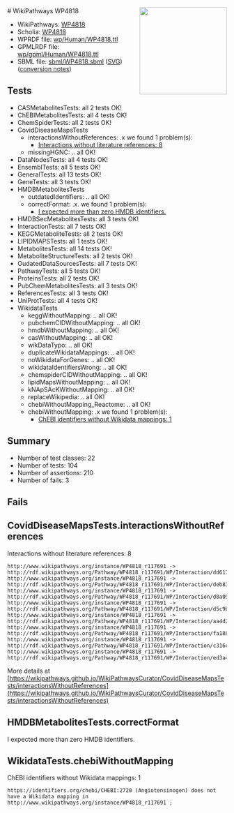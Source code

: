 <img style="float: right; width: 200px" src="../logo.png" />
# WikiPathways WP4818

* WikiPathways: [WP4818](https://identifiers.org/wikipathways:WP4818)
* Scholia: [WP4818](https://scholia.toolforge.org/wikipathways/WP4818)
* WPRDF file: [wp/Human/WP4818.ttl](../wp/Human/WP4818.ttl)
* GPMLRDF file: [wp/gpml/Human/WP4818.ttl](../wp/gpml/Human/WP4818.ttl)
* SBML file: [sbml/WP4818.sbml](../sbml/WP4818.sbml) ([SVG](../sbml/WP4818.svg)) ([conversion notes](../sbml/WP4818.txt))

## Tests
* CASMetabolitesTests: all 2 tests OK!
* ChEBIMetabolitesTests: all 4 tests OK!
* ChemSpiderTests: all 2 tests OK!
* CovidDiseaseMapsTests
    * interactionsWithoutReferences: .x we found 1 problem(s):
        * [Interactions without literature references: 8](#2e295936)
    * missingHGNC: .. all OK!
* DataNodesTests: all 4 tests OK!
* EnsemblTests: all 5 tests OK!
* GeneralTests: all 13 tests OK!
* GeneTests: all 3 tests OK!
* HMDBMetabolitesTests
    * outdatedIdentifiers: .. all OK!
    * correctFormat: .x. we found 1 problem(s):
        * [I expected more than zero HMDB identifiers.](#ad154c1e)
* HMDBSecMetabolitesTests: all 3 tests OK!
* InteractionTests: all 7 tests OK!
* KEGGMetaboliteTests: all 2 tests OK!
* LIPIDMAPSTests: all 1 tests OK!
* MetabolitesTests: all 14 tests OK!
* MetaboliteStructureTests: all 2 tests OK!
* OudatedDataSourcesTests: all 7 tests OK!
* PathwayTests: all 5 tests OK!
* ProteinsTests: all 2 tests OK!
* PubChemMetabolitesTests: all 3 tests OK!
* ReferencesTests: all 3 tests OK!
* UniProtTests: all 4 tests OK!
* WikidataTests
    * keggWithoutMapping: .. all OK!
    * pubchemCIDWithoutMapping: .. all OK!
    * hmdbWithoutMapping: .. all OK!
    * casWithoutMapping: .. all OK!
    * wikDataTypo: .. all OK!
    * duplicateWikidataMappings: .. all OK!
    * noWikidataForGenes: .. all OK!
    * wikidataIdentifiersWrong: .. all OK!
    * chemspiderCIDWithoutMapping: .. all OK!
    * lipidMapsWithoutMapping: .. all OK!
    * kNApSAcKWithoutMapping: .. all OK!
    * replaceWikipedia: .. all OK!
    * chebiWithoutMapping_Reactome: .. all OK!
    * chebiWithoutMapping: .x we found 1 problem(s):
        * [ChEBI identifiers without Wikidata mappings: 1](#a8d554cd)


## Summary

* Number of test classes: 22
* Number of tests: 104
* Number of assertions: 210
* Number of fails: 3

## Fails

<a name="2e295936" />

## CovidDiseaseMapsTests.interactionsWithoutReferences

Interactions without literature references: 8
```
http://www.wikipathways.org/instance/WP4818_r117691 -> http://rdf.wikipathways.org/Pathway/WP4818_r117691/WP/Interaction/dd617
http://www.wikipathways.org/instance/WP4818_r117691 -> http://rdf.wikipathways.org/Pathway/WP4818_r117691/WP/Interaction/deb83
http://www.wikipathways.org/instance/WP4818_r117691 -> http://rdf.wikipathways.org/Pathway/WP4818_r117691/WP/Interaction/d8a09
http://www.wikipathways.org/instance/WP4818_r117691 -> http://rdf.wikipathways.org/Pathway/WP4818_r117691/WP/Interaction/d5c9b
http://www.wikipathways.org/instance/WP4818_r117691 -> http://rdf.wikipathways.org/Pathway/WP4818_r117691/WP/Interaction/aa4d2
http://www.wikipathways.org/instance/WP4818_r117691 -> http://rdf.wikipathways.org/Pathway/WP4818_r117691/WP/Interaction/fa188
http://www.wikipathways.org/instance/WP4818_r117691 -> http://rdf.wikipathways.org/Pathway/WP4818_r117691/WP/Interaction/c316c
http://www.wikipathways.org/instance/WP4818_r117691 -> http://rdf.wikipathways.org/Pathway/WP4818_r117691/WP/Interaction/ed3a4
```

More details at [https://wikipathways.github.io/WikiPathwaysCurator/CovidDiseaseMapsTests/interactionsWithoutReferences](https://wikipathways.github.io/WikiPathwaysCurator/CovidDiseaseMapsTests/interactionsWithoutReferences)

<a name="ad154c1e" />

## HMDBMetabolitesTests.correctFormat

I expected more than zero HMDB identifiers.
<a name="a8d554cd" />

## WikidataTests.chebiWithoutMapping

ChEBI identifiers without Wikidata mappings: 1
```
https://identifiers.org/chebi/CHEBI:2720 (Angiotensinogen) does not have a Wikidata mapping in http://www.wikipathways.org/instance/WP4818_r117691 ; 
```

